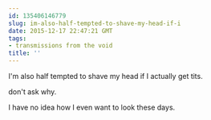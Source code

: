 ```yaml
---
id: 135406146779
slug: im-also-half-tempted-to-shave-my-head-if-i
date: 2015-12-17 22:47:21 GMT
tags:
- transmissions from the void
title: ''
---
```

I'm also half tempted to shave my head if I actually get tits.

don't ask why. 

I have no idea how I even want to look these days.